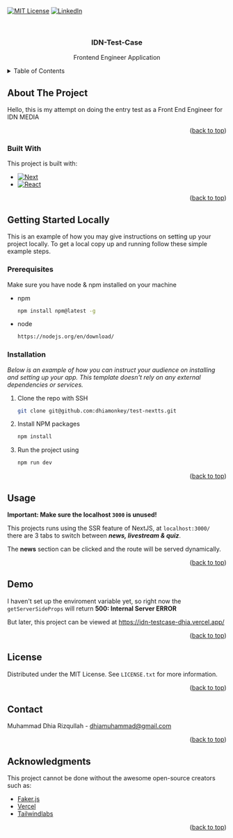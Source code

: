 \
<a name="readme-top"></a>
\
[![MIT License][license-shield]][license-url]
[![LinkedIn][linkedin-shield]][linkedin-url]

<!-- PROJECT LOGO -->
<br />
<div align="center">

  <h3 align="center">IDN-Test-Case</h3>

  <p align="center">
    Frontend Engineer Application
    <br />
  </p>
</div>

<!-- TABLE OF CONTENTS -->
<details>
  <summary>Table of Contents</summary>
  <ol>
    <li>
      <a href="#about-the-project">About The Project</a>
      <ul>
        <li><a href="#built-with">Built With</a></li>
      </ul>
    </li>
    <li>
      <a href="#getting-started">Getting Started</a>
      <ul>
        <li><a href="#prerequisites">Prerequisites</a></li>
        <li><a href="#installation">Installation</a></li>
      </ul>
    </li>
    <li><a href="#usage">Usage</a></li>
    <li><a href="#demo">Demo</a></li>
    <li><a href="#contributing">Contributing</a></li>
    <li><a href="#license">License</a></li>
    <li><a href="#contact">Contact</a></li>
    <li><a href="#acknowledgments">Acknowledgments</a></li>
  </ol>
</details>

<!-- ABOUT THE PROJECT -->

## About The Project

Hello, this is my attempt on doing the entry test as a Front End Engineer for IDN MEDIA

<p align="right">(<a href="#readme-top">back to top</a>)</p>

### Built With

This project is built with:

- [![Next][next.js]][next-url]
- [![React][react.js]][react-url]

<p align="right">(<a href="#readme-top">back to top</a>)</p>

<!-- GETTING STARTED -->

## Getting Started Locally

This is an example of how you may give instructions on setting up your project locally.
To get a local copy up and running follow these simple example steps.

### Prerequisites

Make sure you have node & npm installed on your machine

- npm
  ```sh
  npm install npm@latest -g
  ```
- node
  ```sh
  https://nodejs.org/en/download/
  ```

### Installation

_Below is an example of how you can instruct your audience on installing and setting up your app. This template doesn't rely on any external dependencies or services._

1. Clone the repo with SSH
   ```sh
   git clone git@github.com:dhiamonkey/test-nextts.git
   ```
2. Install NPM packages
   ```sh
   npm install
   ```
3. Run the project using
   ```sh
   npm run dev
   ```

<p align="right">(<a href="#readme-top">back to top</a>)</p>

<!-- USAGE EXAMPLES -->

## Usage

**Important: Make sure the localhost `3000` is unused!**

This projects runs using the SSR feature of NextJS, at `localhost:3000/` there are 3 tabs to switch between **_news, livestream & quiz_**.

The **news** section can be clicked and the route will be served dynamically.

<p align="right">(<a href="#readme-top">back to top</a>)</p>

<!-- ROADMAP -->

## Demo

I haven't set up the enviroment variable yet, so right now the `getServerSideProps` will return **500: Internal Server ERROR**

But later, this project can be viewed at https://idn-testcase-dhia.vercel.app/

<p align="right">(<a href="#readme-top">back to top</a>)</p>

<!-- CONTRIBUTING -->

<!-- LICENSE -->

## License

Distributed under the MIT License. See `LICENSE.txt` for more information.

<p align="right">(<a href="#readme-top">back to top</a>)</p>

<!-- CONTACT -->

## Contact

Muhammad Dhia Rizqullah - dhiamuhammad@gmail.com

<p align="right">(<a href="#readme-top">back to top</a>)</p>

<!-- ACKNOWLEDGMENTS -->

## Acknowledgments

This project cannot be done without the awesome open-source creators such as:

- [Faker.js](https://fakerjs.dev/)
- [Vercel](https://vercel.com/)
- [Tailwindlabs](https://tailwindcss.com/)

<p align="right">(<a href="#readme-top">back to top</a>)</p>

[license-shield]: https://img.shields.io/github/license/othneildrew/Best-README-Template.svg?style=for-the-badge
[license-url]: https://github.com/othneildrew/Best-README-Template/blob/master/LICENSE.txt
[linkedin-shield]: https://img.shields.io/badge/-LinkedIn-black.svg?style=for-the-badge&logo=linkedin&colorB=555
[linkedin-url]: https://www.linkedin.com/in/dhia-rizqullah/
[next.js]: https://img.shields.io/badge/next.js-000000?style=for-the-badge&logo=nextdotjs&logoColor=white
[next-url]: https://nextjs.org/
[react.js]: https://img.shields.io/badge/React-20232A?style=for-the-badge&logo=react&logoColor=61DAFB
[react-url]: https://reactjs.org/
